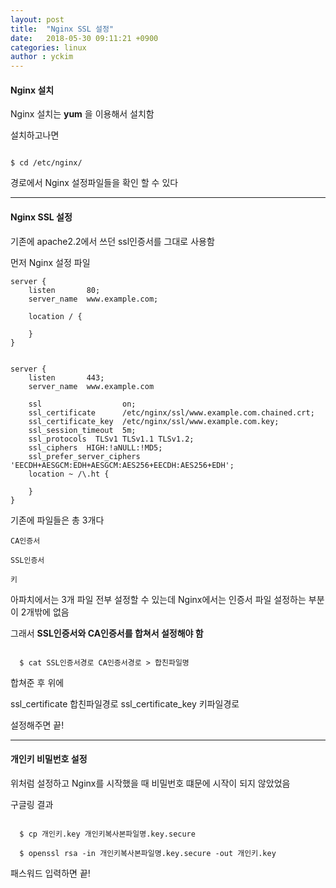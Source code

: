 ```yaml
---
layout: post
title:  "Nginx SSL 설정"
date:   2018-05-30 09:11:21 +0900
categories: linux
author : yckim
---
```


#### Nginx 설치

Nginx 설치는 **yum** 을 이용해서 설치함

설치하고나면

<code>
$ cd /etc/nginx/
</code>

경로에서 Nginx 설정파일들을 확인 할 수 있다

--------------

#### Nginx SSL 설정

기존에 apache2.2에서 쓰던 ssl인증서를 그대로 사용함

먼저 Nginx 설정 파일

```
server {
    listen       80;
    server_name  www.example.com;

    location / {

    }
}


server {
    listen       443;
    server_name  www.example.com

    ssl                  on;
    ssl_certificate      /etc/nginx/ssl/www.example.com.chained.crt;
    ssl_certificate_key  /etc/nginx/ssl/www.example.com.key;
    ssl_session_timeout  5m;
    ssl_protocols  TLSv1 TLSv1.1 TLSv1.2;
    ssl_ciphers  HIGH:!aNULL:!MD5;
    ssl_prefer_server_ciphers   'EECDH+AESGCM:EDH+AESGCM:AES256+EECDH:AES256+EDH';
    location ~ /\.ht {

    }
}
```

기존에 파일들은 총 3개다

```
CA인증서

SSL인증서

키
```

아파치에서는 3개 파일 전부 설정할 수 있는데 Nginx에서는 인증서 파일 설정하는 부분이 2개밖에 없음

그래서 **SSL인증서와 CA인증서를 합쳐서 설정해야 함**

<code>
  $ cat SSL인증서경로 CA인증서경로 > 합친파일명
</code>

합쳐준 후 위에

ssl_certificate			합친파일경로
ssl_certificate_key		키파일경로

설정해주면 끝!


---

#### 개인키 비밀번호 설정

위처럼 설정하고 Nginx를 시작했을 때 비밀번호 떄문에 시작이 되지 않았었음

구글링 결과

<code>
  $ cp 개인키.key 개인키복사본파일명.key.secure
</code>

<code>
  $ openssl rsa -in 개인키복사본파일명.key.secure -out 개인키.key
</code>

패스워드 입력하면 끝!

